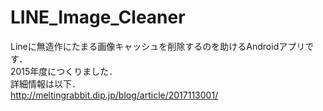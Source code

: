 # LINE_Image_Cleaner
Lineに無造作にたまる画像キャッシュを削除するのを助けるAndroidアプリです．  
2015年度につくりました．  
詳細情報は以下．  
http://meltingrabbit.dip.jp/blog/article/2017113001/

